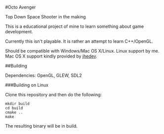 #Octo Avenger

Top Down Space Shooter in the making

This is a educational project of mine to learn something about game development.

Currently this isn't playable. It is rather an attempt to learn C++/OpenGL.

Should be compatible with Windows/Mac OS X/Linux.
Linux support by me.
Mac OS X support kindly provided by [jhedev](https://github.com/jhedev).

##Building

Dependencies: OpenGL, GLEW, SDL2

###Building on Linux

Clone this repository and then do the following:
```
mkdir build
cd build
cmake ..
make
```

The resulting binary will be in build.
